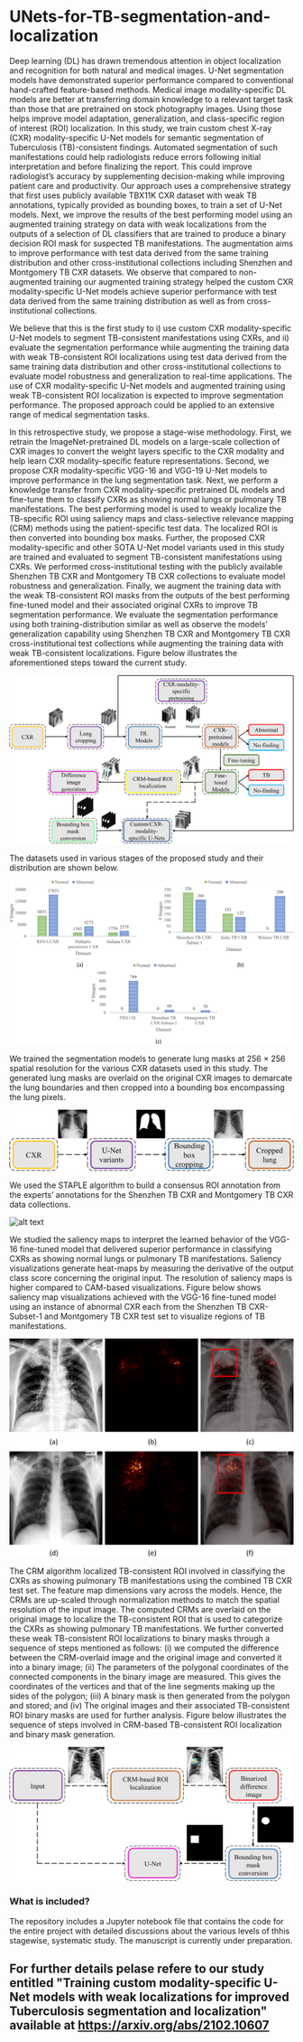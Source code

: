 # UNets-for-TB-segmentation-and-localization

Deep learning (DL) has drawn tremendous attention in object localization and recognition for both natural and medical images. U-Net segmentation models have demonstrated superior performance compared to conventional hand-crafted feature-based methods. Medical image modality-specific DL models are better at transferring domain knowledge to a relevant target task than those that are pretrained on stock photography images. Using those helps improve model adaptation, generalization, and class-specific region of interest (ROI) localization. In this study, we train custom chest X-ray (CXR) modality-specific U-Net models for semantic segmentation of Tuberculosis (TB)-consistent findings. Automated segmentation of such manifestations could help radiologists reduce errors following initial interpretation and before finalizing the report. This could improve radiologist’s accuracy by supplementing decision-making while improving patient care and productivity. Our approach uses a comprehensive strategy that first uses publicly available TBX11K CXR dataset with weak TB annotations, typically provided as bounding boxes, to train a set of U-Net models. Next, we improve the results of the best performing model using an augmented training strategy on data with weak localizations from the outputs of a selection of DL classifiers that are trained to produce a binary decision ROI mask for suspected TB manifestations. The augmentation aims to improve performance with test data derived from the same training distribution and other cross-institutional collections including Shenzhen and Montgomery TB CXR datasets. We observe that compared to non-augmented training our augmented training strategy helped the custom CXR modality-specific U-Net models achieve superior performance with test data derived from the same training distribution as well as from cross-institutional collections. 

We believe that this is the first study to i) use custom CXR modality-specific U-Net models to segment TB-consistent manifestations using CXRs, and ii) evaluate the segmentation performance while augmenting the training data with weak TB-consistent ROI localizations using test data derived from the same training data distribution and other cross-institutional collections to evaluate model robustness and generalization to real-time applications. The use of CXR modality-specific U-Net models and augmented training using weak TB-consistent ROI localization is expected to improve segmentation performance. The proposed approach could be applied to an extensive range of medical segmentation tasks. 

In this retrospective study, we propose a stage-wise methodology. First, we retrain the ImageNet-pretrained DL models on a large-scale collection of CXR images to convert the weight layers specific to the CXR modality and help learn CXR modality-specific feature representations. Second, we propose CXR modality-specific VGG-16 and VGG-19 U-Net models to improve performance in the lung segmentation task. Next, we perform a knowledge transfer from CXR modality-specific pretrained DL models and fine-tune them to classify CXRs as showing normal lungs or pulmonary TB manifestations. The best performing model is used to weakly localize the TB-specific ROI using saliency maps and class-selective relevance mapping (CRM) methods using the patient-specific test data. The localized ROI is then converted into bounding box masks. Further, the proposed CXR modality-specific and other SOTA U-Net model variants used in this study are trained and evaluated to segment TB-consistent manifestations using CXRs. We performed cross-institutional testing with the publicly available Shenzhen TB CXR and Montgomery TB CXR collections to evaluate model robustness and generalization. Finally, we augment the training data with the weak TB-consistent ROI masks from the outputs of the best performing fine-tuned model and their associated original CXRs to improve TB segmentation performance. We evaluate the segmentation performance using both training-distribution similar as well as observe the models’ generalization capability using Shenzhen TB CXR and Montgomery TB CXR cross-institutional test collections while augmenting the training data with weak TB-consistent localizations. Figure below illustrates the aforementioned steps toward the current study. 


![alt text](striking_image.png)


The datasets used in various stages of the proposed study and their distribution are shown below.


![alt text](datasets_distribution.png)


We trained the segmentation models to generate lung masks at 256 × 256 spatial resolution for the various CXR datasets used in this study. The generated lung masks are overlaid on the original CXR images to demarcate the lung boundaries and then cropped into a bounding box encompassing the lung pixels. 

![alt text](lung_segmentation.png)


We used the STAPLE algorithm to build a consensus ROI annotation from the experts’ annotations for the Shenzhen TB CXR and Montgomery TB CXR data collections. 

![alt text](staple_consensus.png)


We studied the saliency maps to interpret the learned behavior of the VGG-16 fine-tuned model that delivered superior performance in classifying CXRs as showing normal lungs or pulmonary TB manifestations. Saliency visualizations generate heat-maps by measuring the derivative of the output class score concerning the original input. The resolution of saliency maps is higher compared to CAM-based visualizations. Figure below shows saliency map visualizations achieved with the VGG-16 fine-tuned model using an instance of abnormal CXR each from the Shenzhen TB CXR-Subset-1 and Montgomery TB CXR test set to visualize regions of TB manifestations. 

![alt text](saliency_overlap_shenzhentop_montbottom_with_gt.png)


The CRM algorithm localized TB-consistent ROI involved in classifying the CXRs as showing pulmonary TB manifestations using the combined TB CXR test set. The feature map dimensions vary across the models. Hence, the CRMs are up-scaled through normalization methods to match the spatial resolution of the input image. The computed CRMs are overlaid on the original image to localize the TB-consistent ROI that is used to categorize the CXRs as showing pulmonary TB manifestations. We further converted these weak TB-consistent ROI localizations to binary masks through a sequence of steps mentioned as follows: (i) we computed the difference between the CRM-overlaid image and the original image and converted it into a binary image; (ii) The parameters of the polygonal coordinates of the connected components in the binary image are measured. This gives the coordinates of the vertices and that of the line segments making up the sides of the polygon; (iii) A binary mask is then generated from the polygon and stored; and (iv) The original images and their associated TB-consistent ROI binary masks are used for further analysis. Figure below illustrates the sequence of steps involved in CRM-based TB-consistent ROI localization and binary mask generation.

![alt text](crm_based_localization.png)


### What is included?

The repository includes a Jupyter notebook file that contains the code for the entire project with detailed discussions about the various levels of thhis stagewise, systematic study. The manuscript is currently under preparation. 

## For further details pelase refere to our study entitled "Training custom modality-specific U-Net models with weak localizations for improved Tuberculosis segmentation and localization" available at https://arxiv.org/abs/2102.10607
